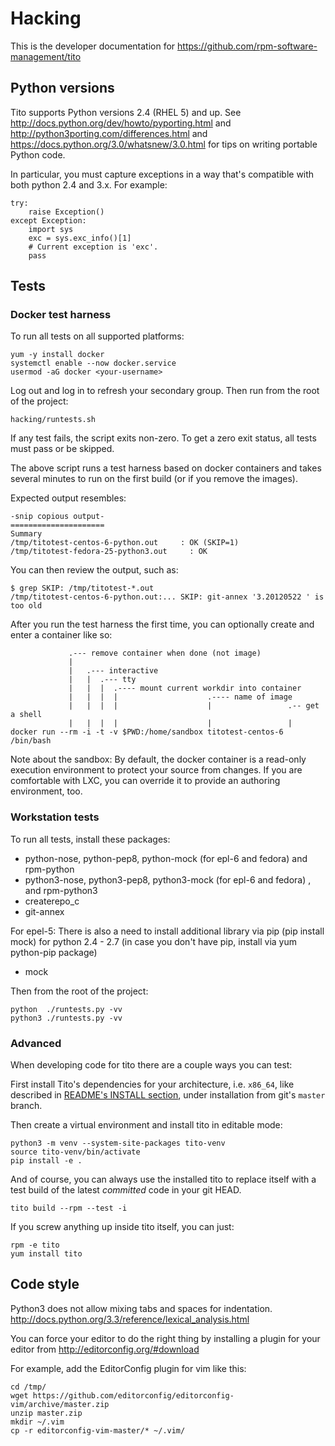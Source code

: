 Hacking
=======

This is the developer documentation for
https://github.com/rpm-software-management/tito

Python versions
---------------

Tito supports Python versions 2.4 (RHEL 5) and up.
See http://docs.python.org/dev/howto/pyporting.html
and http://python3porting.com/differences.html
and https://docs.python.org/3.0/whatsnew/3.0.html
for tips on writing portable Python code.

In particular, you must capture exceptions in a way that's
compatible with both python 2.4 and 3.x. For example:

    try:
        raise Exception()
    except Exception:
        import sys
        exc = sys.exc_info()[1]
        # Current exception is 'exc'.
        pass


Tests
-----

### Docker test harness

To run all tests on all supported platforms:

    yum -y install docker
    systemctl enable --now docker.service
    usermod -aG docker <your-username>

Log out and log in to refresh your secondary group.
Then run from the root of the project:

    hacking/runtests.sh

If any test fails, the script exits non-zero.
To get a zero exit status, all tests must pass
or be skipped.

The above script runs a test harness based on
docker containers and takes several minutes to run
on the first build (or if you remove the images).

Expected output resembles:

    -snip copious output-
    =====================
    Summary
    /tmp/titotest-centos-6-python.out     : OK (SKIP=1)
    /tmp/titotest-fedora-25-python3.out     : OK

You can then review the output, such as:

    $ grep SKIP: /tmp/titotest-*.out
    /tmp/titotest-centos-6-python.out:... SKIP: git-annex '3.20120522 ' is too old

After you run the test harness the first time,
you can optionally create and enter a container like so:

                 .--- remove container when done (not image)
                 |
                 |   .--- interactive
                 |   |  .--- tty
                 |   |  |  .---- mount current workdir into container
                 |   |  |  |                    .---- name of image
                 |   |  |  |                    |                 .-- get a shell
                 |   |  |  |                    |                 |
    docker run --rm -i -t -v $PWD:/home/sandbox titotest-centos-6 /bin/bash


Note about the sandbox: By default, the docker container is a
read-only execution environment to protect your source from changes.
If you are comfortable with LXC, you can override it to provide
an authoring environment, too.


### Workstation tests

To run all tests, install these packages:

* python-nose,  python-pep8,  python-mock (for epl-6 and fedora) and rpm-python
* python3-nose, python3-pep8,  python3-mock (for epl-6 and fedora) , and rpm-python3
* createrepo_c
* git-annex

For epel-5:
There is also a need to install additional library via pip (pip install mock)
for python 2.4 - 2.7 (in case you don't have pip, install via yum python-pip package)
* mock

Then from the root of the project:

    python  ./runtests.py -vv
    python3 ./runtests.py -vv


### Advanced

When developing code for tito there are a couple ways you can test:

First install Tito's dependencies for your architecture, i.e. `x86_64`, like
described in [README's INSTALL section](README.md#INSTALL), under installation
from git's `master` branch.

Then create a virtual environment and install tito in editable mode:

    python3 -m venv --system-site-packages tito-venv
    source tito-venv/bin/activate
    pip install -e .

And of course, you can always use the installed tito to replace
itself with a test build of the latest *committed* code in your
git HEAD.

    tito build --rpm --test -i

If you screw anything up inside tito itself, you can just:

    rpm -e tito
    yum install tito


Code style
----------

Python3 does not allow mixing tabs and spaces for indentation.
http://docs.python.org/3.3/reference/lexical_analysis.html

You can force your editor to do the right thing by installing
a plugin for your editor from http://editorconfig.org/#download

For example, add the EditorConfig plugin for vim like this:

    cd /tmp/
    wget https://github.com/editorconfig/editorconfig-vim/archive/master.zip
    unzip master.zip
    mkdir ~/.vim
    cp -r editorconfig-vim-master/* ~/.vim/
